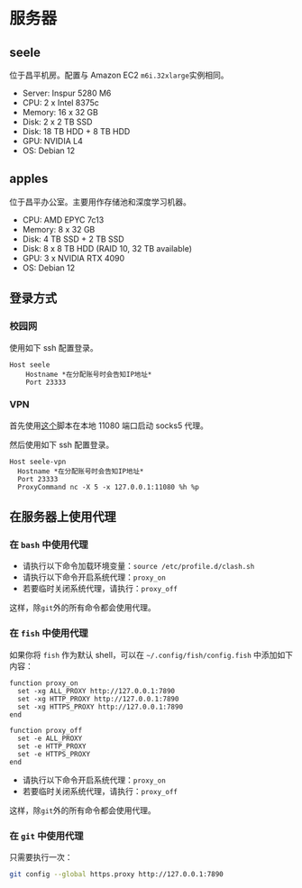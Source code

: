 # 服务器

## seele

位于昌平机房。配置与 Amazon EC2 `m6i.32xlarge`实例相同。

- Server: Inspur 5280 M6
- CPU: 2 x Intel 8375c
- Memory: 16 x 32 GB
- Disk: 2 x 2 TB SSD
- Disk: 18 TB HDD + 8 TB HDD
- GPU: NVIDIA L4
- OS: Debian 12

## apples

位于昌平办公室。主要用作存储池和深度学习机器。

- CPU: AMD EPYC 7c13
- Memory: 8 x 32 GB
- Disk: 4 TB SSD + 2 TB SSD
- Disk: 8 x 8 TB HDD (RAID 10, 32 TB available)
- GPU: 3 x NVIDIA RTX 4090
- OS: Debian 12

## 登录方式

### 校园网

使用如下 ssh 配置登录。

```ssh-config
Host seele
	Hostname *在分配账号时会告知IP地址*
	Port 23333
```

### VPN

首先使用[这个](https://gist.github.com/youweizhuo/aea674cac7d79dcdb02b42f3a0985536)脚本在本地 11080 端口启动 socks5 代理。

然后使用如下 ssh 配置登录。

```ssh-config
Host seele-vpn
  Hostname *在分配账号时会告知IP地址*
  Port 23333
  ProxyCommand nc -X 5 -x 127.0.0.1:11080 %h %p
```

## 在服务器上使用代理

### 在 `bash` 中使用代理

- 请执行以下命令加载环境变量：`source /etc/profile.d/clash.sh`
- 请执行以下命令开启系统代理：`proxy_on`
- 若要临时关闭系统代理，请执行：`proxy_off`

这样，除`git`外的所有命令都会使用代理。

### 在 `fish` 中使用代理

如果你将 `fish` 作为默认 shell，可以在 `~/.config/fish/config.fish` 中添加如下内容：

```fish
function proxy_on
  set -xg ALL_PROXY http://127.0.0.1:7890
  set -xg HTTP_PROXY http://127.0.0.1:7890
  set -xg HTTPS_PROXY http://127.0.0.1:7890
end

function proxy_off
  set -e ALL_PROXY
  set -e HTTP_PROXY
  set -e HTTPS_PROXY
end
```

- 请执行以下命令开启系统代理：`proxy_on`
- 若要临时关闭系统代理，请执行：`proxy_off`

这样，除`git`外的所有命令都会使用代理。

### 在 `git` 中使用代理

只需要执行一次：

```bash
git config --global https.proxy http://127.0.0.1:7890
```
